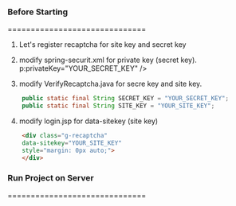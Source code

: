 ### Before Starting
==============================
1. Let's register recaptcha for site key and secret key

2. modify spring-securit.xml for private key (secret key).
	p:privateKey="YOUR_SECRET_KEY" />
	
3. modify VerifyRecaptcha.java for secre key and site key.
```JAVA
	public static final String SECRET_KEY = "YOUR_SECRET_KEY"; 
	public static final String SITE_KEY = "YOUR_SITE_KEY";
```
4. modify login.jsp for data-sitekey (site key)
```HTML
	<div class="g-recaptcha"
	data-sitekey="YOUR_SITE_KEY"
	style="margin: 0px auto;">
	</div>
```

### Run Project on Server
==============================
